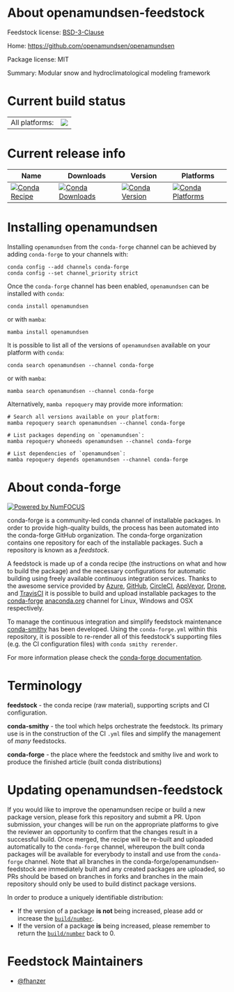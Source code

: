 About openamundsen-feedstock
============================

Feedstock license: [BSD-3-Clause](https://github.com/conda-forge/openamundsen-feedstock/blob/main/LICENSE.txt)

Home: https://github.com/openamundsen/openamundsen

Package license: MIT

Summary: Modular snow and hydroclimatological modeling framework

Current build status
====================


<table><tr><td>All platforms:</td>
    <td>
      <a href="https://dev.azure.com/conda-forge/feedstock-builds/_build/latest?definitionId=14867&branchName=main">
        <img src="https://dev.azure.com/conda-forge/feedstock-builds/_apis/build/status/openamundsen-feedstock?branchName=main">
      </a>
    </td>
  </tr>
</table>

Current release info
====================

| Name | Downloads | Version | Platforms |
| --- | --- | --- | --- |
| [![Conda Recipe](https://img.shields.io/badge/recipe-openamundsen-green.svg)](https://anaconda.org/conda-forge/openamundsen) | [![Conda Downloads](https://img.shields.io/conda/dn/conda-forge/openamundsen.svg)](https://anaconda.org/conda-forge/openamundsen) | [![Conda Version](https://img.shields.io/conda/vn/conda-forge/openamundsen.svg)](https://anaconda.org/conda-forge/openamundsen) | [![Conda Platforms](https://img.shields.io/conda/pn/conda-forge/openamundsen.svg)](https://anaconda.org/conda-forge/openamundsen) |

Installing openamundsen
=======================

Installing `openamundsen` from the `conda-forge` channel can be achieved by adding `conda-forge` to your channels with:

```
conda config --add channels conda-forge
conda config --set channel_priority strict
```

Once the `conda-forge` channel has been enabled, `openamundsen` can be installed with `conda`:

```
conda install openamundsen
```

or with `mamba`:

```
mamba install openamundsen
```

It is possible to list all of the versions of `openamundsen` available on your platform with `conda`:

```
conda search openamundsen --channel conda-forge
```

or with `mamba`:

```
mamba search openamundsen --channel conda-forge
```

Alternatively, `mamba repoquery` may provide more information:

```
# Search all versions available on your platform:
mamba repoquery search openamundsen --channel conda-forge

# List packages depending on `openamundsen`:
mamba repoquery whoneeds openamundsen --channel conda-forge

# List dependencies of `openamundsen`:
mamba repoquery depends openamundsen --channel conda-forge
```


About conda-forge
=================

[![Powered by
NumFOCUS](https://img.shields.io/badge/powered%20by-NumFOCUS-orange.svg?style=flat&colorA=E1523D&colorB=007D8A)](https://numfocus.org)

conda-forge is a community-led conda channel of installable packages.
In order to provide high-quality builds, the process has been automated into the
conda-forge GitHub organization. The conda-forge organization contains one repository
for each of the installable packages. Such a repository is known as a *feedstock*.

A feedstock is made up of a conda recipe (the instructions on what and how to build
the package) and the necessary configurations for automatic building using freely
available continuous integration services. Thanks to the awesome service provided by
[Azure](https://azure.microsoft.com/en-us/services/devops/), [GitHub](https://github.com/),
[CircleCI](https://circleci.com/), [AppVeyor](https://www.appveyor.com/),
[Drone](https://cloud.drone.io/welcome), and [TravisCI](https://travis-ci.com/)
it is possible to build and upload installable packages to the
[conda-forge](https://anaconda.org/conda-forge) [anaconda.org](https://anaconda.org/)
channel for Linux, Windows and OSX respectively.

To manage the continuous integration and simplify feedstock maintenance
[conda-smithy](https://github.com/conda-forge/conda-smithy) has been developed.
Using the ``conda-forge.yml`` within this repository, it is possible to re-render all of
this feedstock's supporting files (e.g. the CI configuration files) with ``conda smithy rerender``.

For more information please check the [conda-forge documentation](https://conda-forge.org/docs/).

Terminology
===========

**feedstock** - the conda recipe (raw material), supporting scripts and CI configuration.

**conda-smithy** - the tool which helps orchestrate the feedstock.
                   Its primary use is in the construction of the CI ``.yml`` files
                   and simplify the management of *many* feedstocks.

**conda-forge** - the place where the feedstock and smithy live and work to
                  produce the finished article (built conda distributions)


Updating openamundsen-feedstock
===============================

If you would like to improve the openamundsen recipe or build a new
package version, please fork this repository and submit a PR. Upon submission,
your changes will be run on the appropriate platforms to give the reviewer an
opportunity to confirm that the changes result in a successful build. Once
merged, the recipe will be re-built and uploaded automatically to the
`conda-forge` channel, whereupon the built conda packages will be available for
everybody to install and use from the `conda-forge` channel.
Note that all branches in the conda-forge/openamundsen-feedstock are
immediately built and any created packages are uploaded, so PRs should be based
on branches in forks and branches in the main repository should only be used to
build distinct package versions.

In order to produce a uniquely identifiable distribution:
 * If the version of a package **is not** being increased, please add or increase
   the [``build/number``](https://docs.conda.io/projects/conda-build/en/latest/resources/define-metadata.html#build-number-and-string).
 * If the version of a package **is** being increased, please remember to return
   the [``build/number``](https://docs.conda.io/projects/conda-build/en/latest/resources/define-metadata.html#build-number-and-string)
   back to 0.

Feedstock Maintainers
=====================

* [@fhanzer](https://github.com/fhanzer/)

